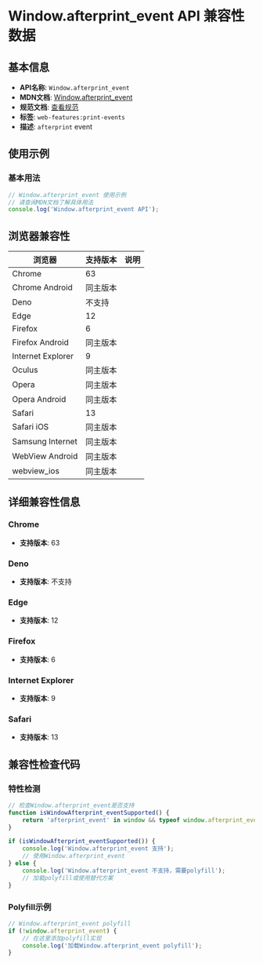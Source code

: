 # Window.afterprint_event API 兼容性数据

## 基本信息

- **API名称**: `Window.afterprint_event`
- **MDN文档**: [Window.afterprint_event](https://developer.mozilla.org/docs/Web/API/Window/afterprint_event)
- **规范文档**: [查看规范](https://html.spec.whatwg.org/multipage/indices.html#event-afterprint,https://html.spec.whatwg.org/multipage/webappapis.html#handler-window-onafterprint)
- **标签**: `web-features:print-events`
- **描述**: `afterprint` event

## 使用示例

### 基本用法

```javascript
// Window.afterprint_event 使用示例
// 请查阅MDN文档了解具体用法
console.log('Window.afterprint_event API');
```

## 浏览器兼容性

| 浏览器 | 支持版本 | 说明 |
|--------|----------|------|
| Chrome | 63 |  |
| Chrome Android | 同主版本 |  |
| Deno | 不支持 |  |
| Edge | 12 |  |
| Firefox | 6 |  |
| Firefox Android | 同主版本 |  |
| Internet Explorer | 9 |  |
| Oculus | 同主版本 |  |
| Opera | 同主版本 |  |
| Opera Android | 同主版本 |  |
| Safari | 13 |  |
| Safari iOS | 同主版本 |  |
| Samsung Internet | 同主版本 |  |
| WebView Android | 同主版本 |  |
| webview_ios | 同主版本 |  |

## 详细兼容性信息

### Chrome

- **支持版本**: 63

### Deno

- **支持版本**: 不支持

### Edge

- **支持版本**: 12

### Firefox

- **支持版本**: 6

### Internet Explorer

- **支持版本**: 9

### Safari

- **支持版本**: 13

## 兼容性检查代码

### 特性检测

```javascript
// 检查Window.afterprint_event是否支持
function isWindowAfterprint_eventSupported() {
    return 'afterprint_event' in window && typeof window.afterprint_event === 'function';
}

if (isWindowAfterprint_eventSupported()) {
    console.log('Window.afterprint_event 支持');
    // 使用Window.afterprint_event
} else {
    console.log('Window.afterprint_event 不支持，需要polyfill');
    // 加载polyfill或使用替代方案
}
```

### Polyfill示例

```javascript
// Window.afterprint_event polyfill
if (!window.afterprint_event) {
    // 在这里添加polyfill实现
    console.log('加载Window.afterprint_event polyfill');
}
```

